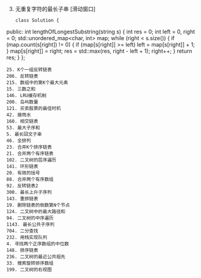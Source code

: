 3. 无重复字符的最长子串 [滑动窗口]
   ```
   class Solution {
public:
    int lengthOfLongestSubstring(string s) {
      int res = 0;
      int left = 0, right = 0;
      std::unordered_map<char, int> map;
      while (right < s.size()) {
        if (map.count(s[right]) != 0) {
            if (map[s[right]] >= left) left = map[s[right]] + 1;
        }
        map[s[right]] = right;
        res = std::max(res, right - left + 1);
        right++;
      }
      return res;
    }
};
   ```
25. K个一组反转链表
206. 反转链表
215. 数组中的第K个最大元素
15. 三数之和
146. LRU缓存机制
200. 岛屿数量
121. 买卖股票的最佳时机
42. 接雨水
160. 相交链表
53. 最大子序和
5. 最长回文子串
46. 全排列
23. 合并K个排序链表
21. 合并两个有序链表
102. 二叉树的层序遍历
141. 环形链表
20. 有效的括号
88. 合并两个有序数组
92. 反转链表2
300. 最长上升子序列
143. 重排链表
19. 删除链表的倒数第N个节点
124. 二叉树中的最大路径和
94. 二叉树的中序遍历
1143. 最长公共子序列
704. 二分查找
232. 用栈实现队列
4. 寻找两个正序数组的中位数
148. 排序链表
236. 二叉树的最近公共祖先
33. 搜索旋转排序数组
199. 二叉树的右视图
